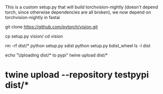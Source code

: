 This is a custom setup.py that will build torchvision-nightly (doesn't depend torch, since otherwise dependencies are all broken), we now depend on torchvision-nightly in fastai

   git clone https://github.com/pytorch/vision.git

   cp setup.py vision/
   cd vision

   rm -rf dist/*
   python setup.py sdist
   python setup.py bdist_wheel
   ls -l dist

   echo "Uploading dist/* to pypi"
   twine upload dist/*
   # twine upload --repository testpypi dist/*
